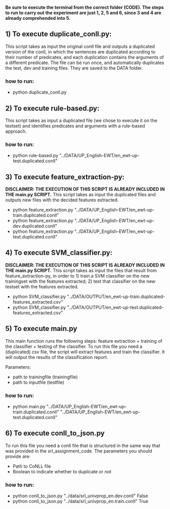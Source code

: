 **Be sure to execute the terminal from the correct folder (CODE). The steps to run to carry out the experiment are just 1, 2, 5 and 6, since 3 and 4 are already comprehended into 5.**

## 1) To execute duplicate_conll.py:
This script takes as input the original conll file and outputs a duplicated version of the conll, in which the sentences are duplicated according to their number of predicates, and each duplication contains the arguments of a different predicate. The file can be run once, and automatically duplicates the test, dev and training files. They are saved to the DATA folder. 

### how to run:
- python duplicate_conll.py 

## 2) To execute rule-based.py:
This script takes as input a duplicated file (we chose to execute it on the testset) and identifies predicates and arguments with a rule-based approach.

### how to run:
- python rule-based.py "../DATA/UP_English-EWT/en_ewt-up-test.duplicated.conll"

## 3) To execute feature_extraction-py:
**DISCLAIMER: THE EXECUTION OF THIS SCRIPT IS ALREADY INCLUDED IN THE main.py SCRIPT.** This script takes as input the duplicated files and outputs new files with the decided features extracted. 

- python feature_extraction.py "../DATA/UP_English-EWT/en_ewt-up-train.duplicated.conll"
- python feature_extraction.py "../DATA/UP_English-EWT/en_ewt-up-dev.duplicated.conll"
- python feature_extraction.py "../DATA/UP_English-EWT/en_ewt-up-test.duplicated.conll"

## 4) To execute SVM_classifier.py:
**DISCLAIMER: THE EXECUTION OF THIS SCRIPT IS ALREADY INCLUDED IN THE main.py SCRIPT.**
This script takes as input the files that result from feature_extraction-py, in order to 1) train a SVM classifier on the new trainingset with the features extracted; 2) test that classifier on the new testset with the features extracted. 

- python SVM_classifier.py "../DATA/OUTPUT/en_ewt-up-train.duplicated-features_extracted.csv"
- python SVM_classifier.py "../DATA/OUTPUT/en_ewt-up-test.duplicated-features_extracted.csv"

## 5) To execute main.py
This main function runs the following steps: feature extraction + training of the classifier + testing of the classifier. To run this file you need a (duplicated) csv file, the script will extract features and train the classifier. It will output the results of the classification report.

Parameters:
- path to trainingfile (trainingfile)
- path to inputfile (testfile)

### how to run:
- python main.py "../DATA/UP_English-EWT/en_ewt-up-train.duplicated.conll" "../DATA/UP_English-EWT/en_ewt-up-test.duplicated.conll"

## 6) To execute conll_to_json.py
To run this file you need a conll file that is structured in the same way that was provided in the srl_assignment_code.
The parameters you should provide are:
- Path to CoNLL file
- Boolean to indicate whether to duplicate or not

### how to run:
- python conll_to_json.py "../data/srl_univprop_en.dev.conll" False
- python conll_to_json.py "../data/srl_univprop_en.train.conll" True 



